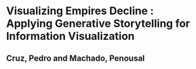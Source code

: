 # Visualizing Empires Decline : Applying Generative Storytelling for Information Visualization
## Cruz, Pedro and Machado, Penousal
